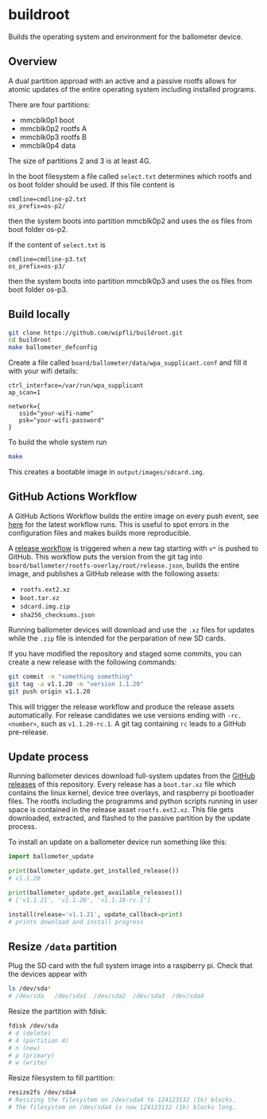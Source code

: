 # buildroot

Builds the operating system and environment for the ballometer device.

## Overview

A dual partition approad with an active and a passive rootfs allows for atomic updates of the entire operating system including installed programs.

There are four partitions:

 * mmcblk0p1 boot
 * mmcblk0p2 rootfs A
 * mmcblk0p3 rootfs B
 * mmcblk0p4 data
 
The size of partitions 2 and 3 is at least 4G. 

In the boot filesystem a file called ```select.txt``` determines which rootfs and os boot folder should be used. 
If this file content is 
```
cmdline=cmdline-p2.txt
os_prefix=os-p2/
```
then the system boots into partition mmcblk0p2 and uses the os files from boot folder os-p2. 

If the content of ```select.txt``` is
```
cmdline=cmdline-p3.txt
os_prefix=os-p3/
```
then the system boots into partition mmcblk0p3 and uses the os files from boot folder os-p3.

## Build locally

```bash
git clone https://github.com/wipfli/buildroot.git
cd buildroot
make ballometer_defconfig
```

Create a file called ```board/ballometer/data/wpa_supplicant.conf``` and fill it with your wifi details:
```
ctrl_interface=/var/run/wpa_supplicant
ap_scan=1
 
network={
   ssid="your-wifi-name"
   psk="your-wifi-password"
}
```

To build the whole system run
```bash
make
```

This creates a bootable image in ```output/images/sdcard.img```.

## GitHub Actions Workflow

A GitHub Actions Workflow builds the entire image on every push event, see [here](https://github.com/wipfli/buildroot/actions/workflows/build.yml) for the latest workflow runs. 
This is useful to spot errors in the configuration files and makes builds more reproducible.

A [release workflow](https://github.com/wipfli/buildroot/actions/workflows/release.yml) is triggered when a new tag starting with ```v*``` is pushed to GitHub. 
This workflow puts the version from the git tag into ```board/ballometer/rootfs-overlay/root/release.json```, builds the entire image, and publishes a GitHub release with the following assets:

 * ```rootfs.ext2.xz``` 
 * ```boot.tar.xz```
 * ```sdcard.img.zip```
 * ```sha256_checksums.json```

Running ballometer devices will download and use the ```.xz``` files for updates while the ```.zip``` file is intended for the perparation of new SD cards.

If you have modified the repository and staged some commits, you can create a new release with the following commands:

```bash
git commit -m "something something"
git tag -a v1.1.20 -m "version 1.1.20"
git push origin v1.1.20
```

This will trigger the release workflow and produce the release assets automatically. 
For release candidates we use versions ending with ```-rc.<number>```, such as ```v1.1.20-rc.1```. 
A git tag containing ```rc``` leads to a GitHub pre-release.

## Update process

Running ballometer devices download full-system updates from the [GitHub releases](https://github.com/wipfli/buildroot/releases) of this repository. 
Every release has a ```boot.tar.xz``` file which contains the linux kernel, device tree overlays, and raspberry pi bootloader files. 
The rootfs including the programms and python scripts running in user space is contained in the release asset ```rootfs.ext2.xz```. 
This file gets downloaded, extracted, and flashed to the passive partition by the update process.

To install an update on a ballometer device run something like this:

```python
import ballometer_update

print(ballometer_update.get_installed_release())
# v1.1.20

print(ballometer_update.get_available_releases())
# ['v1.1.21', 'v1.1.20', 'v1.1.18-rc.1']

install(release='v1.1.21', update_callback=print)
# prints download and install progress
```

## Resize ```/data``` partition

Plug the SD card with the full system image into a raspberry pi. Check that the devices appear with
```bash
ls /dev/sda*
# /dev/sda   /dev/sda1  /dev/sda2  /dev/sda3  /dev/sda4
```

Resize the partition with fdisk:

```bash
fdisk /dev/sda
# d (delete)
# 4 (partition 4)
# n (new)
# p (primary)
# w (write)
``` 

Resize filesystem to fill partition:

```bash
resize2fs /dev/sda4
# Resizing the filesystem on /dev/sda4 to 124123132 (1k) blocks.
# The filesystem on /dev/sda4 is now 124123132 (1k) blocks long.
```
